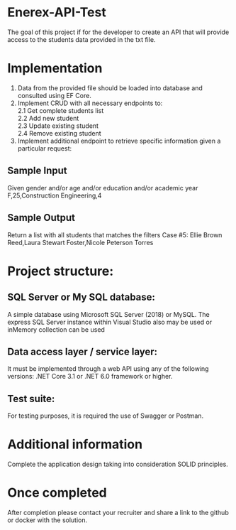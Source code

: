 # Enerex-API-Test

The goal of this project if for the developer to create an API that will provide access to the students data provided in the txt file. <br>

# Implementation

1. Data from the provided file should be loaded into database and consulted using EF Core. <br>
2. Implement CRUD with all necessary endpoints to: <br>
   2.1 Get complete students list <br>
   2.2 Add new student <br>
   2.3 Update existing student <br>
   2.4 Remove existing student <br>
3. Implement additional endpoint to retrieve specific information given a particular request: <br>

## Sample Input
Given gender and/or age and/or education and/or academic year
F,25,Construction Engineering,4

## Sample Output
Return a list with all students that matches the filters
Case #5: Ellie Brown Reed,Laura Stewart Foster,Nicole Peterson Torres

# Project structure: 
## SQL Server or My SQL database: 
A simple database using Microsoft SQL Server (2018) or MySQL. The express SQL Server instance within Visual Studio also may be used or inMemory collection can be used
## Data access layer / service layer: 
It must be implemented through a web API using any of the following versions: .NET Core 3.1 or .NET 6.0 framework or higher. 
## Test suite: 
For testing purposes, it is required the use of Swagger or Postman. 

# Additional information

Complete the application design taking into consideration SOLID principles.

# Once completed

After completion please contact your recruiter and share a link to the github or docker with the solution.
